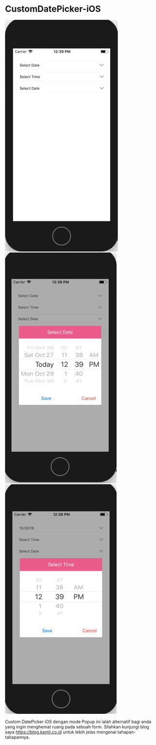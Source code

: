 # CustomDatePicker-iOS

![alt text](https://raw.githubusercontent.com/irhammusthofa/CustomDatePicker-iOS/master/Screen%20Shot%202018-10-28%20at%2012.39.09.png)
![alt text](https://github.com/irhammusthofa/CustomDatePicker-iOS/blob/master/Screen%20Shot%202018-10-28%20at%2012.39.19.png?raw=true)
![alt text](https://github.com/irhammusthofa/CustomDatePicker-iOS/blob/master/Screen%20Shot%202018-10-28%20at%2012.39.29.png?raw=true)

Custom DatePicker iOS dengan mode Popup ini ialah alternatif bagi anda yang ingin menghemat ruang pada sebuah form.
Silahkan kunjungi blog saya https://blog.kamil.co.id untuk lebih jelas mengenai tahapan-tahapannya.

